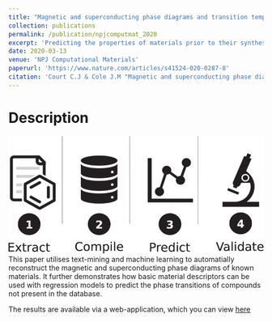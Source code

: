```yaml
---
title: "Magnetic and superconducting phase diagrams and transition temperatures predicted using text mining and machine learning"
collection: publications
permalink: /publication/npjcomputmat_2020
excerpt: 'Predicting the properties of materials prior to their synthesis is of great importance in materials science. Magnetic and superconducting materials exhibit a number of unique properties that make them useful in a wide variety of applications, including solid oxide fuel cells, solid-state refrigerants, photon detectors and metrology devices. In all these applications, phase transitions play an important role in determining the feasibility of the materials in question. Here, we present a pipeline for fully integrating data extracted from the scientific literature into machine-learning tools for property prediction and materials discovery. Using advanced natural language processing (NLP) and machine-learning techniques, we successfully reconstruct the phase diagrams of well-known magnetic and superconducting compounds, and demonstrate that it is possible to predict the phase-transition temperatures of compounds not present in the database. We provide the tool as an online open-source platform, forming the basis for further research into magnetic and superconducting materials discovery for potential device applications.'
date: 2020-03-13
venue: 'NPJ Computational Materials'
paperurl: 'https://www.nature.com/articles/s41524-020-0287-8'
citation: 'Court C.J & Cole J.M "Magnetic and superconducting phase diagrams and transition temperatures predicted using text mining and machine learning" <i>NPJ Computational Materials</i>. 6, 18 (2020)'
---
```

# Description
![TOC](/images/npj_toc.png)
This paper utilises text-mining and machine learning to automatially reconstruct the magnetic and superconducting phase diagrams of known materials. It further demonstrates how basic material descriptors can be used with regression models to predict the phase transitions of compounds not present in the database. 

The results are available via a web-application, which you can view <a href="www.magneticmaterials.org/analysis/"> here</a>
